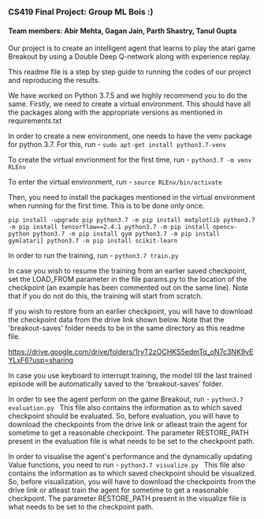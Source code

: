 ### CS419 Final Project: Group ML Bois :)
#### Team members: Abir Mehta, Gagan Jain, Parth Shastry, Tanul Gupta

Our project is to create an intelligent agent that learns to play the atari game Breakout by using a Double Deep Q-network along with experience replay.

This readme file is a step by step guide to running the codes of our project and reproducing the results.

We have worked on Python 3.7.5 and we highly recommend you to do the same.
Firstly, we need to create a virtual environment. This should have all the packages along with the appropriate versions as mentioned in requirements.txt

In order to create a new environment, one needs to have the venv package for python 3.7. For this, run - 
`sudo apt-get install python3.7-venv
`

To create the virtual envrionment for the first time, run - 
`python3.7 -m venv RLEnv
`

To enter the virtual environment, run - 
`source RLEnv/bin/activate
`

Then, you need to install the packages mentioned in the virtual environment when running for the first time. This is to be done only once.

`
pip install -upgrade pip
python3.7 -m pip install matplotlib
python3.7 -m pip install tensorflow==2.4.1
python3.7 -m pip install opencv-python
python3.7 -m pip install gym
python3.7 -m pip install gym[atari]
python3.7 -m pip install scikit-learn
`

In order to run the training, run - 
`python3.7 train.py
`

In case you wish to resume the training from an earlier saved checkpoint, set the LOAD_FROM parameter in the file params.py to the location of the checkpoint (an example has been commented out on the same line). Note that if you do not do this, the training will start from scratch. 

If you wish to restore from an earlier checkpoint, you will have to download the checkpoint data from the drive link shown below. Note that the 'breakout-saves' folder needs to be in the same directory as this readme file.

https://drive.google.com/drive/folders/1ryT2zOCHKS5edmTq_oN7c3NK9vEYLxF6?usp=sharing

In case you use keyboard to interrupt training, the model till the last trained episode will be automatically saved to the 'breakout-saves' folder.

In order to see the agent perform on the game Breakout, run - 
`python3.7 evaluation.py
`
This file also contains the information as to which saved checkpoint should be evaluated. So, before evaluation, you will have to download the checkpoints from the drive link or atleast train the agent for sometime to get a reasonable checkpoint. The parameter RESTORE_PATH present in the evaluation file is what needs to be set to the checkpoint path.

In order to visualise the agent's performance and the dynamically updating Value functions, you need to run -
`python3.7 visualize.py
`
This file also contains the information as to which saved checkpoint should be visualized. So, before visualization, you will have to download the checkpoints from the drive link or atleast train the agent for sometime to get a reasonable checkpoint. The parameter RESTORE_PATH present in the visualize file is what needs to be set to the checkpoint path.